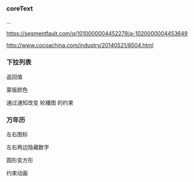 ### coreText

...

https://segmentfault.com/q/1010000004452279/a-1020000004453649


http://www.cocoachina.com/industry/20140521/8504.html


### 下拉列表


返回值

蒙版颜色

通过通知改变 轮播图 的约束

### 万年历

左右图标  

左右两边隐藏数字

圆形变方形 

约束动画